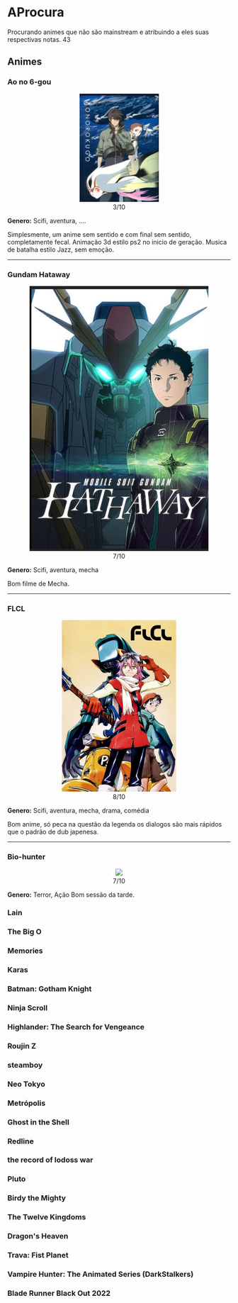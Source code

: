 # AProcura
Procurando animes que não são mainstream e atribuindo a eles suas respectivas notas.
43

## Animes

### Ao no 6-gou
<div align="center" height="50px" width="50px">
    <img src="/img/Ao no 6-gou.png"/>
    <br>
    <span>3/10</span>
</div>

**Genero:** Scifi, aventura, ....

Simplesmente, um anime sem sentido e com final sem sentido, completamente fecal. Animação 3d estilo ps2 no inicio de geração. Musica de batalha estilo Jazz, sem emoção.

---
### Gundam Hataway

<div align="center" height="50px" width="50px">
    <img src="/img/Gundam Hataway.png"/>
    <br>
    <span>7/10</span>
</div>

**Genero:** Scifi, aventura, mecha

Bom filme de Mecha.

---
### FLCL
<div align="center" height="50px" width="50px">
    <img src="/img/FLCL.jpg"/>
    <br>
    <span>8/10</span>
</div>

**Genero:** Scifi, aventura, mecha, drama, comédia

Bom anime, só peca na questão da legenda os dialogos são mais rápidos que o padrão de dub japenesa.

---
### Bio-hunter

<div align="center" height="50px" width="50px">
    <img src="/img/Bio Hunter Poster.jpg.jpg"/>
    <br>
    <span>7/10</span>
</div>

**Genero:** Terror, Ação
Bom sessão da tarde.



### Lain
### The Big O
### Memories

### Karas 
### Batman: Gotham Knight
### Ninja Scroll
### Highlander: The Search for Vengeance
### Roujin Z
### steamboy
### Neo Tokyo
### Metrópolis
### Ghost in the Shell 
### Redline
### the record of lodoss war
### Pluto
### Birdy the Mighty
### The Twelve Kingdoms
### Dragon's Heaven
### Trava: Fist Planet 
### Vampire Hunter: The Animated Series (DarkStalkers)
### Blade Runner Black Out 2022